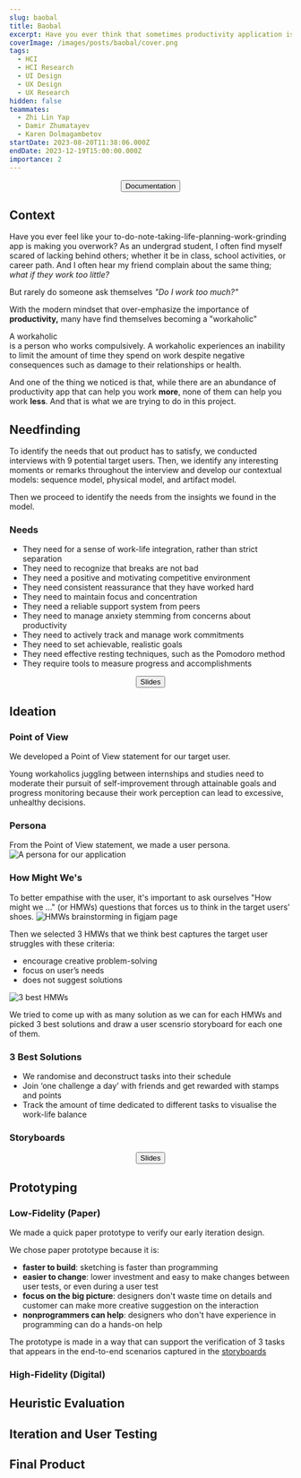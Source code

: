 ```yaml
---
slug: baobal
title: Baobal
excerpt: Have you ever think that sometimes productivity application is a little bit toxic? Baobal is a productivity app that places more emphasis on work/life balance.
coverImage: /images/posts/baobal/cover.png
tags:
  - HCI
  - HCI Research
  - UI Design
  - UX Design
  - UX Research
hidden: false
teammates:
  - Zhi Lin Yap
  - Damir Zhumatayev
  - Karen Dolmagambetov
startDate: 2023-08-20T11:38:06.000Z
endDate: 2023-12-19T15:00:00.000Z
importance: 2
---
```


<script lang="ts">
  import Callout from "$lib/components/molecules/Callout.svelte";
  import CodeBlock from "$lib/components/molecules/CodeBlock.svelte";
  import Image from "$lib/components/atoms/Image.svelte";
  import TintHighlight from "$lib/components/molecules/TintHighlight.svelte";
  import MarkerHighlight from "$lib/components/molecules/MarkerHighlight.svelte";
  import SparklingHighlight from "$lib/components/molecules/SparklingHighlight.svelte";
  import Button from "$lib/components/atoms/Button.svelte";
  import YoutubeIcon from "$lib/icons/socials/youtube.svelte"; 
  import BlogIcon from "$lib/icons/blog.svelte";
  import SlideIcon from "$lib/icons/slides.svelte";
  import Carousel from "$lib/components/molecules/Carousel.svelte";

  const needfindingImages = [
    {src: "/images/posts/baobal/needfinding-sequence.png", alt: "Sequence Model"},
    {src: "/images/posts/baobal/needfinding-physical.png", alt: "Sequence Model"},
    {src: "/images/posts/baobal/needfinding-artifact.png", alt: "Sequence Model"},
  ]
  const ideationScenariosImages = [
    {src: "/images/posts/baobal/ideation-storyboard1.png", alt: "Storyboard for solution 1"},
    {src: "/images/posts/baobal/ideation-storyboard2.png", alt: "Storyboard for solution 2"},
    {src: "/images/posts/baobal/ideation-storyboard3.png", alt: "Storyboard for solution 3"},
  ]
</script>

<div class="button_container"> 
  <SparklingHighlight>
      <Button href="https://drive.google.com/file/d/1x7tsklOYHSgqUX5qG54zCxzYMxKm4OY-/view?usp=sharing">
        <BlogIcon slot="icon" />
        Documentation
      </Button>
  </SparklingHighlight>
</div>

## Context

Have you ever feel like your to-do-note-taking-life-planning-work-grinding app is making you overwork? As an undergrad student, I often find myself scared of lacking behind others; whether it be in class, school activities, or career path. And I often hear my friend complain about the same thing; _what if they work too little?_

But rarely do someone ask themselves _"Do I work too much?"_

With the modern mindset that over-emphasize the importance of **productivity,** many have find themselves becoming a "workaholic"

<Callout type="info">
  A workaholic <br> is a person who works compulsively. A workaholic experiences an inability to limit the amount of time they spend on work despite negative consequences such as damage to their relationships or health.
</Callout>

And one of the thing we noticed is that, while there are an abundance of productivity app that can help you work **more**, none of them can help you work **less**. And that is what we are trying to do in this project.

## Needfinding

To identify the needs that out product has to satisfy, we conducted interviews with 9 potential target users. Then, we identify any interesting moments or remarks throughout the interview and develop our contextual models: sequence model, physical model, and artifact model.

<Carousel images={needfindingImages} label="images" withLightbox={true}></Carousel>

Then we proceed to identify the needs from the insights we found in the model.

### Needs

- They need for a sense of work-life integration, rather than strict separation
- They need to recognize that breaks are not bad
- They need a positive and motivating competitive environment
- They need consistent reassurance that they have worked hard
- They need to maintain focus and concentration
- They need a reliable support system from peers
- They need to manage anxiety stemming from concerns about productivity
- They need to actively track and manage work commitments
- They need to set achievable, realistic goals
- They need effective resting techniques, such as the Pomodoro method
- They require tools to measure progress and accomplishments

<div class="button_container"> 
  <Button href="https://drive.google.com/file/d/1yDkNvHZ7Hq9DcPJA49tkmu7zSecXPwtx/view?usp=sharing">
    <SlideIcon slot="icon" />
    Slides
  </Button>
</div>

## Ideation

### Point of View

We developed a Point of View statement for our target user.

<p>
Young workaholics juggling between internships and studies
<MarkerHighlight color="secondary">
need to
</MarkerHighlight>
moderate their pursuit of self-improvement through attainable goals and progress monitoring
<MarkerHighlight color="secondary">
because
</MarkerHighlight>
their work perception can lead to excessive, unhealthy decisions.
</p>

### Persona

From the Point of View statement, we made a user persona.
<Image src="/images/posts/baobal/ideation-persona.png" alt="A persona for our application" withLightbox={true} />

### How Might We's

To better empathise with the user, it's important to ask ourselves "How might we ..." (or HMWs) questions that forces us to think in the target users' shoes.
<Image src="/images/posts/baobal/ideation-HMWs.png" alt="HMWs brainstorming in figjam page" caption={true} withLightbox={true} />

Then we selected 3 HMWs that we think best captures the target user struggles with these criteria:

- encourage creative problem-solving
- focus on user’s needs
- does not suggest solutions

<Image src="/images/posts/baobal/ideation-bestHMWs.png" alt="3 best HMWs" caption={true} withLightbox={true}/>

We tried to come up with as many solution as we can for each HMWs and picked 3 best solutions and draw a user scensrio storyboard for each one of them.

### 3 Best Solutions

- We randomise and deconstruct tasks into their schedule
- Join ‘one challenge a day’ with friends and get rewarded with stamps and points
- Track the amount of time dedicated to different tasks to visualise the work-life balance

### Storyboards
<Carousel images={ideationScenariosImages} label="images" withLightbox={true}></Carousel>

<div class="button_container"> 
  <Button href="https://drive.google.com/file/d/1zFMgVtaQ9DSuMJ0A7S_ZZg-Y1r8RIqJY/view?usp=sharing">
    <SlideIcon slot="icon" />
    Slides
  </Button>
</div>

## Prototyping

### Low-Fidelity (Paper)
We made a quick paper prototype to verify our early iteration design.  

We chose paper prototype because it is:
- **faster to build**: sketching is faster than programming
- **easier to change**: lower investment and easy to make changes between user tests, or even during a user test
- **focus on the big picture**: designers don't waste time on details and customer can make more creative suggestion on the interaction
- **nonprogrammers can help**: designers who don't have experience in programming can do a hands-on help

The prototype is made in a way that can support the verification of 3 tasks that appears in the end-to-end scenarios captured in the [storyboards](#storyboards)

### High-Fidelity (Digital)

## Heuristic Evaluation

## Iteration and User Testing

## Final Product

<style lang="scss">
  .drawing_container {
    width: 100%;
    display: grid;
    align-items: end;
    grid-template-columns: 1fr 1fr;
    grid-gap: 10px;
  }
  .phone_and_description {
    width: 100%;
    display: grid;
    align-items: center;
    grid-template-columns: 1fr 1fr;
    grid-gap: 30px;

    @media (max-width: 1000px) {
			grid-template-columns: 1fr;
			justify-items: center;
			gap: 20px;
    }
  }
  
  .button_container {
      display: flex;
      flex-wrap: wrap;
      align-items: center;
      justify-content: center;
      gap: 10px;
      width: 100%;
  }

  /* img:not(.show_nobg) {
		box-shadow: var(--image-shadow);
  } */
</style>
